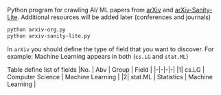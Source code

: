 Python program for crawling AI/ ML papers from [arXiv](https://arxiv.org/) and [arXiv-Sanity-Lite](https://arxiv-sanity-lite.com/).
Additional resources will be added later (conferences and journals)

```bash
python arxiv-org.py
python arxiv-sanity-lite.py
```

In `arXiv` you should define the type of field that you want to discover. For example: Machine Learning appears in both (`cs.LG` and `stat.ML`)

Table define list of fields
|No. | Abv | Group | Field |
|-|-|-|-|
|1| cs.LG | Computer Science | Machine Learning |
|2| stat.ML | Statistics | Machine Learning |
